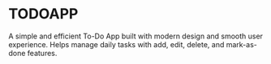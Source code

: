 # TODOAPP
A simple and efficient To-Do App built with modern design and smooth user experience. Helps manage daily tasks with add, edit, delete, and mark-as-done features.
